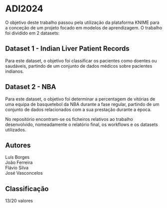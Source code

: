 # ADI2024

O objetivo deste trabalho passou pela utilização da plataforma KNIME para a conceção de um projeto focado em modelos de aprendizagem. O trabalho foi dividido em 2 datasets:

## Dataset 1 - Indian Liver Patient Records
Para este dataset, o objetivo foi classificar os pacientes como doentes ou saudáveis, partindo de um conjunto de dados médicos sobre pacientes indianos.

## Dataset 2 - NBA
Para este dataset, o objetivo foi determinar a percentagem de vitórias de uma equipa de basquetebol da NBA durante a fase regular, partindo de um conjunto de dados relacionados com a sua prestação durante a época.

No repositório encontram-se os ficheiros relativos ao trabalho desenvolvido, nomeadamente o relatório final, os workflows e os datasets utilizados.

## Autores
Luís Borges\
João Ferreira\
Flávio Silva\
José Vasconcelos

## Classificação
13/20 valores